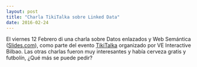 ```yaml
---
layout: post
title: "Charla TikiTalka sobre Linked Data"
date: 2016-02-24
---
```


El viernes 12 Febrero di una charla sobre Datos enlazados y Web Semántica (<a href="http://slides.com/mikel-egana-aranguren/linked-data#/">Slides.com</a>), como parte del evento <a href="http://tikitalka.com/">TikiTalka</a> organizado por VE Interactive Bilbao. Las otras charlas fueron muy interesantes y había cerveza gratis y futbolín, ¿Qué más se puede pedir?

